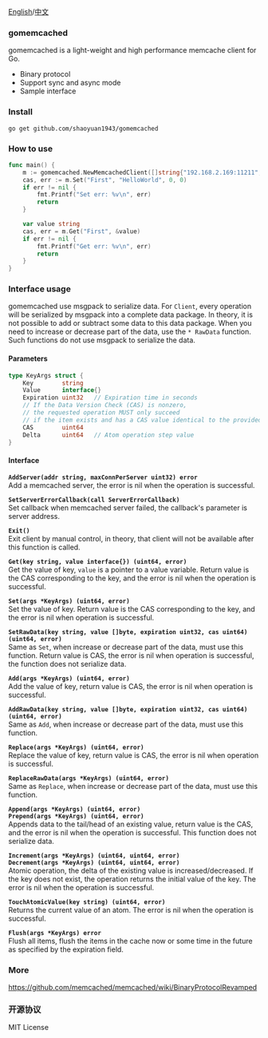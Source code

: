 [English](./README.md)/[中文](./README-zh.md)

### gomemcached
gomemcached is a light-weight and high performance memcache client for Go.   
* Binary protocol  
* Support sync and async mode  
* Sample interface

### Install
```go get github.com/shaoyuan1943/gomemcached```

### How to use
``` go
func main() {
    m := gomemcached.NewMemcachedClient([]string{"192.168.2.169:11211", []string{"192.168.2.169:112120"}})
    cas, err := m.Set("First", "HelloWorld", 0, 0)
    if err != nil {
        fmt.Printf("Set err: %v\n", err)
        return
    }

    var value string
    cas, err = m.Get("First", &value)
    if err != nil {
        fmt.Printf("Get err: %v\n", err)
        return
    }
}
```

### Interface usage
gomemcached use msgpack to serialize data. For `Client`, every operation will be serialized by msgpack into a complete data package. In theory, it is not possible to add or subtract some data to this data package. When you need to increase or decrease part of the data, use the `* RawData` function. Such functions do not use msgpack to serialize the data.  

#### Parameters
``` go
type KeyArgs struct {
	Key        string   
	Value      interface{}
	Expiration uint32   // Expiration time in seconds
    // If the Data Version Check (CAS) is nonzero, 
    // the requested operation MUST only succeed 
    // if the item exists and has a CAS value identical to the provided value.
    CAS        uint64   
	Delta      uint64   // Atom operation step value
}
``` 

#### Interface
**`AddServer(addr string, maxConnPerServer uint32) error`**    
Add a memcached server, the error is nil when the operation is successful.    

**`SetServerErrorCallback(call ServerErrorCallback)`**    
Set callback when memcached server failed, the callback's parameter is server address.     

**`Exit()`**    
Exit client by manual control, in theory, that client will not be available after this function is called.    

**`Get(key string, value interface{}) (uint64, error)`**    
Get the value of key, `value` is a pointer to a value variable. Return value is the CAS corresponding to the key, and the error is nil when the operation is successful.    

**`Set(args *KeyArgs) (uint64, error)`**   
Set the value of key. Return value is the CAS corresponding to the key, and the error is nil when operation is successful.    

**`SetRawData(key string, value []byte, expiration uint32, cas uint64) (uint64, error)`**    
Same as `Set`, when increase or decrease part of the data, must use this function. Return value is CAS, the error is nil when operation is successful, the function does not serialize data.    

**`Add(args *KeyArgs) (uint64, error)`**  
Add the value of key, return value is CAS, the error is nil when operation is successful.   

**`AddRawData(key string, value []byte, expiration uint32, cas uint64) (uint64, error)`**    
Same as `Add`, when increase or decrease part of the data, must use this function.   

**`Replace(args *KeyArgs) (uint64, error)`**   
Replace the value of key, return value is CAS, the error is nil when operation is successful.    

**`ReplaceRawData(args *KeyArgs) (uint64, error)`**    
Same as `Replace`, when increase or decrease part of the data, must use this function.    

**`Append(args *KeyArgs) (uint64, error)`**    
**`Prepend(args *KeyArgs) (uint64, error)`**     
Appends data to the tail/head of an existing value, return value is the CAS, and the error is nil when the operation is successful. This function does not serialize data.    

**`Increment(args *KeyArgs) (uint64, uint64, error)`**     
**`Decrement(args *KeyArgs) (uint64, uint64, error)`**    
Atomic operation, the delta of the existing value is increased/decreased. If the key does not exist, the operation returns the initial value of the key. The error is nil when the operation is successful.    

**`TouchAtomicValue(key string) (uint64, error)`**    
Returns the current value of an atom. The error is nil when the operation is successful.    

**`Flush(args *KeyArgs) error`**  
Flush all items, flush the items in the cache now or some time in the future as specified by the expiration field.    

### More
https://github.com/memcached/memcached/wiki/BinaryProtocolRevamped

### 开源协议
MIT License